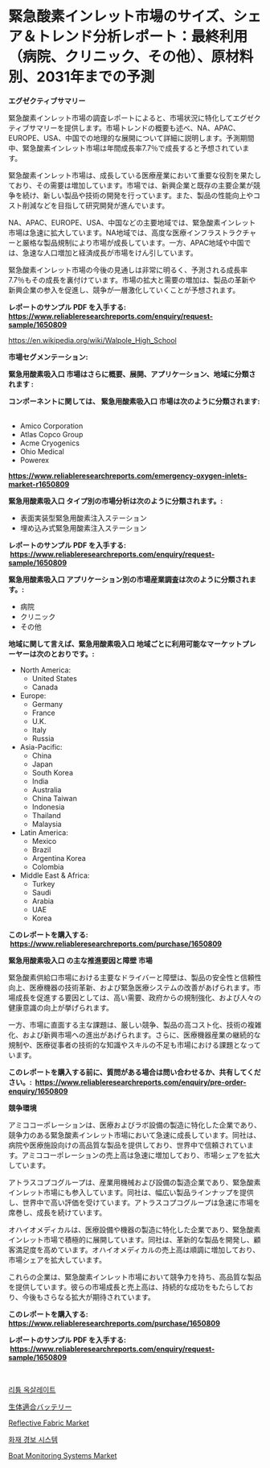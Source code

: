 <p><h1>緊急酸素インレット市場のサイズ、シェア＆トレンド分析レポート：最終利用（病院、クリニック、その他）、原材料別、2031年までの予測</h1></p><p><strong>エグゼクティブサマリー</strong></p>
<p><p>緊急酸素インレット市場の調査レポートによると、市場状況に特化してエグゼクティブサマリーを提供します。市場トレンドの概要も述べ、NA、APAC、EUROPE、USA、中国での地理的な展開について詳細に説明します。予測期間中、緊急酸素インレット市場は年間成長率7.7％で成長すると予想されています。</p><p>緊急酸素インレット市場は、成長している医療産業において重要な役割を果たしており、その需要は増加しています。市場では、新興企業と既存の主要企業が競争を続け、新しい製品や技術の開発を行っています。また、製品の性能向上やコスト削減などを目指して研究開発が進んでいます。</p><p>NA、APAC、EUROPE、USA、中国などの主要地域では、緊急酸素インレット市場は急速に拡大しています。NA地域では、高度な医療インフラストラクチャーと厳格な製品規制により市場が成長しています。一方、APAC地域や中国では、急速な人口増加と経済成長が市場をけん引しています。</p><p>緊急酸素インレット市場の今後の見通しは非常に明るく、予測される成長率7.7％もその成長を裏付けています。市場の拡大と需要の増加は、製品の革新や新興企業の参入を促進し、競争が一層激化していくことが予想されます。</p></p>
<p><strong>レポートのサンプル PDF を入手する: <a href="https://www.reliableresearchreports.com/enquiry/request-sample/1650809">https://www.reliableresearchreports.com/enquiry/request-sample/1650809</a></strong></p>
<p><a href="https://en.wikipedia.org/wiki/Walpole_High_School">https://en.wikipedia.org/wiki/Walpole_High_School</a></p>
<p><strong>市場セグメンテーション:</strong></p>
<p><strong> 緊急用酸素吸入口 市場はさらに概要、展開、アプリケーション、地域に分類されます :</strong></p>
<p><strong>コンポーネントに関しては、 緊急用酸素吸入口 市場は次のように分類されます: &nbsp;</strong></p>
<p><ul><li>Amico Corporation</li><li>Atlas Copco Group</li><li>Acme Cryogenics</li><li>Ohio Medical</li><li>Powerex</li></ul></p>
<p><strong><a href="https://www.reliableresearchreports.com/emergency-oxygen-inlets-market-r1650809">https://www.reliableresearchreports.com/emergency-oxygen-inlets-market-r1650809</a></strong></p>
<p><strong> 緊急用酸素吸入口 タイプ別の市場分析は次のように分類されます。:</strong></p>
<p><ul><li>表面実装型緊急用酸素注入ステーション</li><li>埋め込み式緊急用酸素注入ステーション</li></ul></p>
<p><strong>レポートのサンプル PDF を入手する: &nbsp;<a href="https://www.reliableresearchreports.com/enquiry/request-sample/1650809">https://www.reliableresearchreports.com/enquiry/request-sample/1650809</a></strong></p>
<p><strong> 緊急用酸素吸入口 アプリケーション別の市場産業調査は次のように分類されます。:</strong></p>
<p><ul><li>病院</li><li>クリニック</li><li>その他</li></ul></p>
<p><strong>地域に関して言えば、緊急用酸素吸入口 地域ごとに利用可能なマーケットプレーヤーは次のとおりです。:</strong></p>
<p><ul>
    <li>
        North America:
        <ul>
            <li>United States</li>
            <li>Canada</li>
        </ul>
    </li>
    <li>
        Europe:
        <ul>
            <li>Germany</li>
            <li>France</li>
            <li>U.K.</li>
            <li>Italy</li>
            <li>Russia</li>
        </ul>
    </li>
    <li>
        Asia-Pacific:
        <ul>
            <li>China</li>
            <li>Japan</li>
            <li>South Korea</li>
            <li>India</li>
            <li>Australia</li>
            <li>China Taiwan</li>
            <li>Indonesia</li>
            <li>Thailand</li>
            <li>Malaysia</li>
        </ul>
    </li>
    <li>
        Latin America:
        <ul>
            <li>Mexico</li>
            <li>Brazil</li>
            <li>Argentina Korea</li>
            <li>Colombia</li>
        </ul>
    </li>
    <li>
        Middle East & Africa:
        <ul>
            <li>Turkey</li>
            <li>Saudi</li>
            <li>Arabia</li>
            <li>UAE</li>
            <li>Korea</li>
        </ul>
    </li>
    </ul></p>
<p><strong>このレポートを購入する: &nbsp;<a href="https://www.reliableresearchreports.com/purchase/1650809">https://www.reliableresearchreports.com/purchase/1650809</a></strong></p>
<p><strong>緊急用酸素吸入口 の主な推進要因と障壁 市場</strong></p>
<p><p>緊急酸素供給口市場における主要なドライバーと障壁は、製品の安全性と信頼性向上、医療機器の技術革新、および緊急医療システムの改善があげられます。市場成長を促進する要因としては、高い需要、政府からの規制強化、および人々の健康意識の向上が挙げられます。</p><p>一方、市場に直面する主な課題は、厳しい競争、製品の高コスト化、技術の複雑化、および新興市場への進出があげられます。さらに、医療機器産業の継続的な規制や、医療従事者の技術的な知識やスキルの不足も市場における課題となっています。</p></p>
<p><strong>このレポートを購入する前に、質問がある場合は問い合わせるか、共有してください。:&nbsp; <a href="https://www.reliableresearchreports.com/enquiry/pre-order-enquiry/1650809">https://www.reliableresearchreports.com/enquiry/pre-order-enquiry/1650809</a></strong></p>
<p><strong>競争環境</strong></p>
<p><p>アミココーポレーションは、医療およびラボ設備の製造に特化した企業であり、競争力のある緊急酸素インレット市場において急速に成長しています。同社は、病院や医療施設向けの高品質な製品を提供しており、世界中で信頼されています。アミココーポレーションの売上高は急速に増加しており、市場シェアを拡大しています。</p><p>アトラスコプコグループは、産業用機械および設備の製造企業であり、緊急酸素インレット市場にも参入しています。同社は、幅広い製品ラインナップを提供し、世界中で高い評価を受けています。アトラスコプコグループは急速に市場を席巻し、成長を続けています。</p><p>オハイオメディカルは、医療設備や機器の製造に特化した企業であり、緊急酸素インレット市場で積極的に展開しています。同社は、革新的な製品を開発し、顧客満足度を高めています。オハイオメディカルの売上高は順調に増加しており、市場シェアを拡大しています。</p><p>これらの企業は、緊急酸素インレット市場において競争力を持ち、高品質な製品を提供しています。彼らの市場成長と売上高は、持続的な成功をもたらしており、今後もさらなる拡大が期待されています。</p></p>
<p><strong>このレポートを購入する: &nbsp; <a href="https://www.reliableresearchreports.com/purchase/1650809">https://www.reliableresearchreports.com/purchase/1650809</a></strong></p>
<p><strong>レポートのサンプル PDF を入手する: &nbsp;<a href="https://www.reliableresearchreports.com/enquiry/request-sample/1650809">https://www.reliableresearchreports.com/enquiry/request-sample/1650809</a></strong><strong></strong></p>
<p>&nbsp;</p>
<p><p><a href="https://github.com/hzumrdvas204296/Market-Research-Report-List-2/blob/main/3745566149043.md">리튬 옥살레이트</a></p><p><a href="https://github.com/deonnorth8/Market-Research-Report-List-1/blob/main/8056602141183.md">生体適合バッテリー</a></p><p><a href="https://github.com/nafiafirdania/Market-Research-Report-List-1/blob/main/reflective-fabric-market.md">Reflective Fabric Market</a></p><p><a href="https://github.com/PhilToryphy7876567/Market-Research-Report-List-2/blob/main/8557232149044.md">화재 경보 시스템</a></p><p><a href="https://issuu.com/reportprime-2/docs/boat-monitoring-systems-market-size-2030.pptx">Boat Monitoring Systems Market</a></p></p>